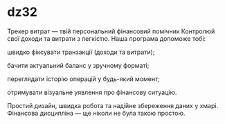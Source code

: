 # dz32

Трекер витрат — твій персональний фінансовий помічник
Контролюй свої доходи та витрати з легкістю.
Наша програма допоможе тобі:

швидко фіксувати транзакції (доходи та витрати);

бачити актуальний баланс у зручному форматі;

переглядати історію операцій у будь-який момент;

отримувати візуальне уявлення про фінансову ситуацію.

Простий дизайн, швидка робота та надійне збереження даних у хмарі.
Фінансова дисципліна — ще ніколи не була такою простою.
